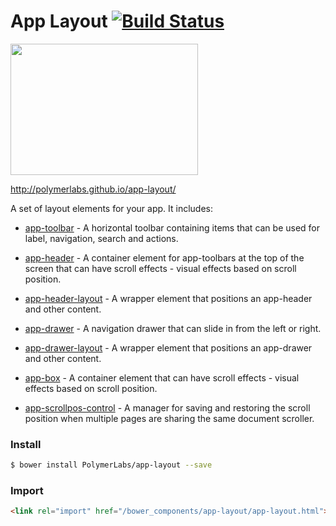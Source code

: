 # App Layout [![Build Status](https://travis-ci.org/PolymerLabs/app-layout.svg?branch=master)](https://travis-ci.org/PolymerLabs/app-layout)


<img src="https://app-layout-assets.appspot.com/assets/docs/app-layout.png" width="300" height="210">

http://polymerlabs.github.io/app-layout/

A set of layout elements for your app. It includes:

- [app-toolbar](/app-toolbar) - A horizontal toolbar containing items that can be used for label, navigation, search and actions.

- [app-header](/app-header) - A container element for app-toolbars at the top of the screen that can have scroll effects - visual effects based on scroll position.

- [app-header-layout](/app-header-layout) - A wrapper element that positions an app-header and other content.

- [app-drawer](/app-drawer) - A navigation drawer that can slide in from the left or right.

- [app-drawer-layout](/app-drawer-layout) - A wrapper element that positions an app-drawer and other content.

- [app-box](/app-box) - A container element that can have scroll effects - visual effects based on scroll position.

- [app-scrollpos-control](/app-scrollpos-control) - A manager for saving and restoring the scroll position when multiple pages are sharing the same document scroller.


### Install

```bash
$ bower install PolymerLabs/app-layout --save
```

### Import

```html
<link rel="import" href="/bower_components/app-layout/app-layout.html">
```
